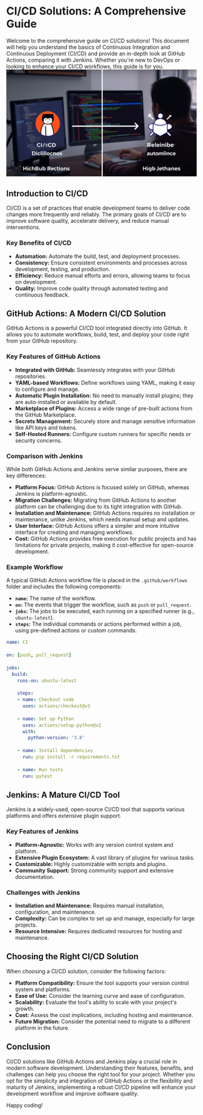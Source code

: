 # CI/CD Solutions: A Comprehensive Guide

Welcome to the comprehensive guide on CI/CD solutions! This document will help you understand the basics of Continuous Integration and Continuous Deployment (CI/CD) and provide an in-depth look at GitHub Actions, comparing it with Jenkins. Whether you're new to DevOps or looking to enhance your CI/CD workflows, this guide is for you.
![CI CD](assets/CICD.png)

## Introduction to CI/CD

CI/CD is a set of practices that enable development teams to deliver code changes more frequently and reliably. The primary goals of CI/CD are to improve software quality, accelerate delivery, and reduce manual interventions.

### Key Benefits of CI/CD

- **Automation:** Automate the build, test, and deployment processes.
- **Consistency:** Ensure consistent environments and processes across development, testing, and production.
- **Efficiency:** Reduce manual efforts and errors, allowing teams to focus on development.
- **Quality:** Improve code quality through automated testing and continuous feedback.

## GitHub Actions: A Modern CI/CD Solution

GitHub Actions is a powerful CI/CD tool integrated directly into GitHub. It allows you to automate workflows, build, test, and deploy your code right from your GitHub repository.

### Key Features of GitHub Actions

- **Integrated with GitHub:** Seamlessly integrates with your GitHub repositories.
- **YAML-based Workflows:** Define workflows using YAML, making it easy to configure and manage.
- **Automatic Plugin Installation:** No need to manually install plugins; they are auto-installed or available by default.
- **Marketplace of Plugins:** Access a wide range of pre-built actions from the GitHub Marketplace.
- **Secrets Management:** Securely store and manage sensitive information like API keys and tokens.
- **Self-Hosted Runners:** Configure custom runners for specific needs or security concerns.

### Comparison with Jenkins

While both GitHub Actions and Jenkins serve similar purposes, there are key differences:

- **Platform Focus:** GitHub Actions is focused solely on GitHub, whereas Jenkins is platform-agnostic.
- **Migration Challenges:** Migrating from GitHub Actions to another platform can be challenging due to its tight integration with GitHub.
- **Installation and Maintenance:** GitHub Actions requires no installation or maintenance, unlike Jenkins, which needs manual setup and updates.
- **User Interface:** GitHub Actions offers a simpler and more intuitive interface for creating and managing workflows.
- **Cost:** GitHub Actions provides free execution for public projects and has limitations for private projects, making it cost-effective for open-source development.

### Example Workflow

A typical GitHub Actions workflow file is placed in the `.github/workflows` folder and includes the following components:

- **`name`:** The name of the workflow.
- **`on`:** The events that trigger the workflow, such as `push` or `pull_request`.
- **`jobs`:** The jobs to be executed, each running on a specified runner (e.g., `ubuntu-latest`).
- **`steps`:** The individual commands or actions performed within a job, using pre-defined actions or custom commands.

```yaml
name: CI

on: [push, pull_request]

jobs:
  build:
    runs-on: ubuntu-latest

    steps:
    - name: Checkout code
      uses: actions/checkout@v3

    - name: Set up Python
      uses: actions/setup-python@v2
      with:
        python-version: '3.8'

    - name: Install dependencies
      run: pip install -r requirements.txt

    - name: Run tests
      run: pytest
```

## Jenkins: A Mature CI/CD Tool

Jenkins is a widely-used, open-source CI/CD tool that supports various platforms and offers extensive plugin support.

### Key Features of Jenkins

- **Platform-Agnostic:** Works with any version control system and platform.
- **Extensive Plugin Ecosystem:** A vast library of plugins for various tasks.
- **Customizable:** Highly customizable with scripts and plugins.
- **Community Support:** Strong community support and extensive documentation.

### Challenges with Jenkins

- **Installation and Maintenance:** Requires manual installation, configuration, and maintenance.
- **Complexity:** Can be complex to set up and manage, especially for large projects.
- **Resource Intensive:** Requires dedicated resources for hosting and maintenance.

## Choosing the Right CI/CD Solution

When choosing a CI/CD solution, consider the following factors:

- **Platform Compatibility:** Ensure the tool supports your version control system and platforms.
- **Ease of Use:** Consider the learning curve and ease of configuration.
- **Scalability:** Evaluate the tool's ability to scale with your project's growth.
- **Cost:** Assess the cost implications, including hosting and maintenance.
- **Future Migration:** Consider the potential need to migrate to a different platform in the future.

## Conclusion

CI/CD solutions like GitHub Actions and Jenkins play a crucial role in modern software development. Understanding their features, benefits, and challenges can help you choose the right tool for your project. Whether you opt for the simplicity and integration of GitHub Actions or the flexibility and maturity of Jenkins, implementing a robust CI/CD pipeline will enhance your development workflow and improve software quality.

Happy coding!
